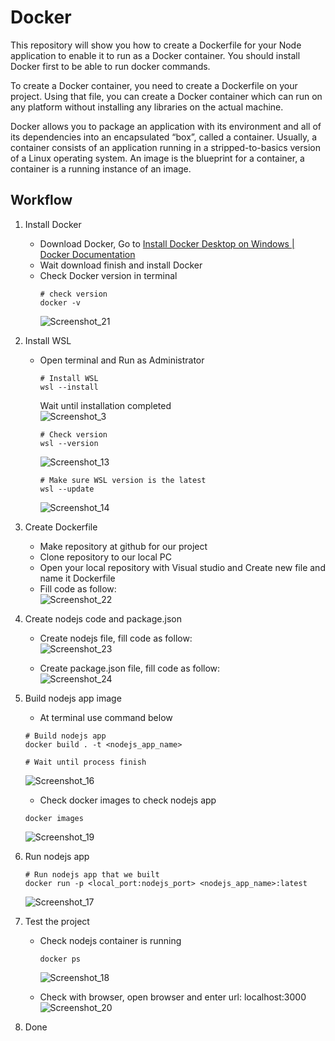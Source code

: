 # Docker
This repository will show you how to create a Dockerfile for your Node application to enable it to run as a Docker container. You should install Docker first to be able to run docker commands.

To create a Docker container, you need to create a Dockerfile on your project. Using that file, you can create a Docker container which can run on any platform without installing any libraries on the actual machine.

Docker allows you to package an application with its environment and all of its dependencies into an encapsulated “box”, called a container. Usually, a container consists of an application running in a stripped-to-basics version of a Linux operating system. An image is the blueprint for a container, a container is a running instance of an image.

## Workflow
1. Install Docker
   - Download Docker, Go to [Install Docker Desktop on Windows | Docker Documentation](https://docs.docker.com/desktop/install/windows-install/)
   - Wait download finish and install Docker
   - Check Docker version in terminal
     ```
     # check version
     docker -v
     ```
     ![Screenshot_21](https://github.com/RevoU-FSSE-2/week-6-RPrasetyoB/assets/129088807/318ea23e-e0fd-4983-8efe-48105afb0181)
2. Install WSL
   - Open terminal and Run as Administrator
     ```
     # Install WSL
     wsl --install
     ```
     Wait until installation completed <br>
     ![Screenshot_3](https://github.com/RevoU-FSSE-2/week-6-RPrasetyoB/assets/129088807/d6dfd1b3-9da9-4986-b1b8-c4ae693f22f5)

     ```
     # Check version
     wsl --version
     ```
     ![Screenshot_13](https://github.com/RevoU-FSSE-2/week-6-RPrasetyoB/assets/129088807/bcba132e-66d4-4d11-a9ab-02fa3e025992)

     ```
     # Make sure WSL version is the latest
     wsl --update
     ```
     ![Screenshot_14](https://github.com/RevoU-FSSE-2/week-6-RPrasetyoB/assets/129088807/4d0253cc-4945-44c7-9de6-6122dc65e00f)

3. Create Dockerfile
   - Make repository at github for our project
   - Clone repository to our local PC
   - Open your local repository with Visual studio and Create new file and name it Dockerfile
   - Fill code as follow: <br>
   ![Screenshot_22](https://github.com/RevoU-FSSE-2/week-6-RPrasetyoB/assets/129088807/afea844b-21c8-47b9-874e-e7dc2591e49e)
     
4. Create nodejs code and package.json
   - Create nodejs file, fill code as follow: <br>
     ![Screenshot_23](https://github.com/RevoU-FSSE-2/week-6-RPrasetyoB/assets/129088807/ba289df7-f2d6-4500-9e49-ce6b0fae4f1b)

   - Create package.json file, fill code as follow: <br>
     ![Screenshot_24](https://github.com/RevoU-FSSE-2/week-6-RPrasetyoB/assets/129088807/faefdeb1-5881-48e4-afb1-d68430ca1b6f)

5. Build nodejs app image
   - At terminal use command below
   ```
   # Build nodejs app
   docker build . -t <nodejs_app_name>

   # Wait until process finish
   ```
   ![Screenshot_16](https://github.com/RevoU-FSSE-2/week-6-RPrasetyoB/assets/129088807/7e074aca-f5da-44d1-9c2a-68b8516dce4f)

   - Check docker images to check nodejs app
   ```
   docker images
   ```
   ![Screenshot_19](https://github.com/RevoU-FSSE-2/week-6-RPrasetyoB/assets/129088807/f4b9660f-cba0-427f-818f-046c427cd742)

7. Run nodejs app
   ```
   # Run nodejs app that we built
   docker run -p <local_port:nodejs_port> <nodejs_app_name>:latest
   ```
   ![Screenshot_17](https://github.com/RevoU-FSSE-2/week-6-RPrasetyoB/assets/129088807/bd9c2ad9-6249-4de4-9751-1371147a7e14)

8. Test the project
   - Check nodejs container is running
     ```
     docker ps
     ```
     ![Screenshot_18](https://github.com/RevoU-FSSE-2/week-6-RPrasetyoB/assets/129088807/be448847-5ff6-4e1e-b45c-e7a04d713929)

   - Check with browser, open browser and enter url: localhost:3000 <br>
     ![Screenshot_20](https://github.com/RevoU-FSSE-2/week-6-RPrasetyoB/assets/129088807/231944a4-4289-4413-a4f1-50a7cad069c2)

9. Done
